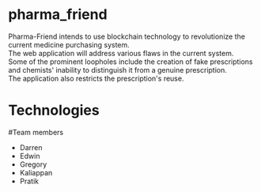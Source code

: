 # pharma_friend

Pharma-Friend intends to use blockchain technology to revolutionize the current medicine purchasing system.  
The web application will address various flaws in the current system.  
Some of the prominent loopholes include the creation of fake prescriptions and chemists' inability to distinguish it from a genuine prescription.  
The application also restricts the prescription's reuse.  

# Technologies

#Team members
- Darren
- Edwin 
- Gregory
- Kaliappan
- Pratik

